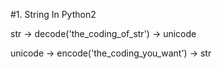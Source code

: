 #1. String In Python2

str  -> decode('the_coding_of_str') -> unicode

unicode -> encode('the_coding_you_want') -> str